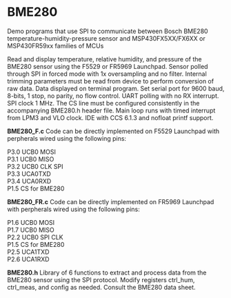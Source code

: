 # BME280
Demo programs that use SPI to communicate between Bosch BME280 temperature-humidity-pressure sensor and MSP430FX5XX/FX6XX or MSP430FR59xx families of MCUs

Read and display temperature, relative humidity, and pressure of the BME280 sensor using the F5529 or FR5969 Launchpad.  Sensor polled through SPI in forced mode with 1x oversampling and no filter. Internal trimming parameters must be read from device to perform conversion of raw data.  Data displayed on terminal program. Set serial port for 9600 baud, 8-bits, 1 stop, no parity, no flow control. UART polling with no RX interrupt.  SPI clock 1 MHz. The CS line must be configured consistently in the accompanying BME280.h header file. Main loop runs with timed interrupt from LPM3 and VLO clock. IDE with CCS 6.1.3 and nofloat printf support. 

<p><b>BME280_F.c</b> Code can be directly implemented on F5529 Launchpad with perpherals wired using the following pins:
<p>P3.0  UCB0 MOSI  
<br>P3.1  UCB0 MISO
<br>P3.2  UCB0 CLK  SPI
<br>P3.3  UCA0TXD  
<br>P3.4  UCA0RXD
<br>P1.5  CS for BME280

<p><b>BME280_FR.c</b> Code can be directly implemented on FR5969 Launchpad with perpherals wired using the following pins:
<p>P1.6  UCB0 MOSI
<br>P1.7  UCB0 MISO
<br>P2.2  UCB0 SPI CLK
<br>P1.5  CS for BME280
<br>P2.5  UCA1TXD
<br>P2.6  UCA1RXD
 
<p><b>BME280.h</b>    Library of 6 functions to extract and process data from the BME280 sensor using the SPI protocol. Modify registers ctrl_hum, ctrl_meas, and config as needed.  Consult the BME280 data sheet.

